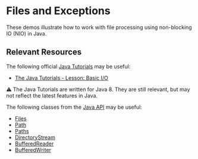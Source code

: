Files and Exceptions
=================================================

These demos illustrate how to work with file processing using non-blocking IO (NIO) in Java.

## Relevant Resources ##

The following official [Java Tutorials](http://docs.oracle.com/javase/tutorial/index.html) may be useful:

- [The Java Tutorials - Lesson: Basic I/O](http://docs.oracle.com/javase/tutorial/essential/io/index.html)

:warning: The Java Tutorials are written for Java 8. They are still relevant, but may not reflect the latest features in Java.

The following classes from the [Java API](https://www.cs.usfca.edu/~cs272/javadoc/api/) may be useful:

- [Files](https://www.cs.usfca.edu/~cs272/javadoc/api/java.base/java/nio/file/Files.html)
- [Path](https://www.cs.usfca.edu/~cs272/javadoc/api/java.base/java/nio/file/Path.html)
- [Paths](https://www.cs.usfca.edu/~cs272/javadoc/api/java.base/java/nio/file/Paths.html)
- [DirectoryStream](https://www.cs.usfca.edu/~cs272/javadoc/api/java.base/java/nio/file/DirectoryStream.html)
- [BufferedReader](https://www.cs.usfca.edu/~cs272/javadoc/api/java.base/java/io/BufferedReader.html)
- [BufferedWriter](https://www.cs.usfca.edu/~cs272/javadoc/api/java.base/java/io/BufferedWriter.html)
